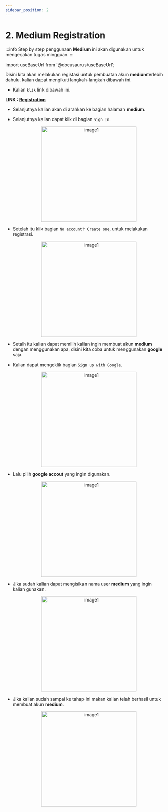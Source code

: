 ```yaml
---
sidebar_position: 2
---
```


# 2. Medium Registration

:::info
Step by step penggunaan **Medium** ini akan digunakan untuk mengerjakan tugas mingguan.
:::

import useBaseUrl from '@docusaurus/useBaseUrl';

Disini kita akan melakukan registasi untuk pembuatan akun **medium**terlebih dahulu. kalian dapat mengikuti langkah-langkah dibawah ini.

- Kalian `klik` link dibawah ini.

**LINK : [Registration](https://medium.com/)**

- Selanjutnya kalian akan di arahkan ke bagian halaman **medium**.
- Selanjutnya kalian dapat klik di bagian `Sign In`.

  <center>
  <img alt="image1" src={useBaseUrl('img/docs/medium2.jpeg')} height="300px"/>
  </center>

- Setelah itu klik bagian `No account? Create one`, untuk melakukan registrasi.

  <center>
  <img alt="image1" src={useBaseUrl('img/docs/medium3.jpeg')} height="300px"/>
  </center>


- Setalh itu kalian dapat memilih kalian ingin membuat akun **medium** dengan menggunakan apa, disini kita coba untuk menggunakan **google** saja.
- Kalian dapat mengeklik bagian `Sign up with Google`.

  <center>
  <img alt="image1" src={useBaseUrl('img/docs/medium4.jpeg')} height="300px"/>
  </center>

- Lalu pilih **google accout** yang ingin digunakan.

  <center>
  <img alt="image1" src={useBaseUrl('img/docs/medium5.jpeg')} height="300px"/>
  </center>

- Jika sudah kalian dapat mengisikan nama user **medium** yang ingin kalian gunakan.

  <center>
  <img alt="image1" src={useBaseUrl('img/docs/medium6.jpeg')} height="300px"/>
  </center>

- Jika kalian sudah sampai ke tahap ini makan kalian telah berhasil untuk membuat akun **medium**.

  <center>
  <img alt="image1" src={useBaseUrl('img/docs/medium7.jpeg')} height="300px"/>
  </center>

